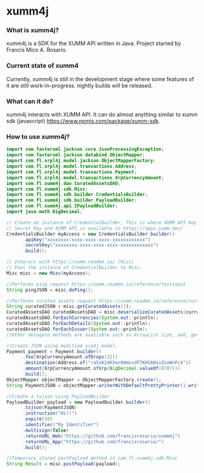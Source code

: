 xumm4j
=====

### What is xumm4j?
xumm4j is a SDK for the XUMM API written in Java. Project started by Francis Mico A. Rosario.

### Current state of xumm4
Currently, xumm4j is still in the development stage where some features of it are still work-in-progress. nightly builds will be released.

### What can it do?
xumm4j interacts with XUMM API. It can do almost anything similar to xumm sdk (javascript) https://www.npmjs.com/package/xumm-sdk.

### How to use xumm4j?
```java
import com.fasterxml.jackson.core.JsonProcessingException;
import com.fasterxml.jackson.databind.ObjectMapper;
import com.fl.xrpl4j.model.jackson.ObjectMapperFactory;
import com.fl.xrpl4j.model.transactions.Address;
import com.fl.xrpl4j.model.transactions.Payment;
import com.fl.xrpl4j.model.transactions.XrpCurrencyAmount;
import com.fl.xumm4j.dao.CuratedAssetsDAO;
import com.fl.xumm4j.sdk.Misc;
import com.fl.xumm4j.sdk.builder.CredentialsBuilder;
import com.fl.xumm4j.sdk.builder.PayloadBuilder;
import com.fl.xumm4j.api.IPayloadBuilder;
import java.math.BigDecimal;

// Create an instance of CredentialBuilder, This is where XUMM API Key and SecretKey are stored.
// Secret Key and XUMM API is available in https://apps.xumm.dev/
CredentialsBuilder myAccess = new CredentialsBuilder.builder()
      .apiKey("xxxxxxxx-xxxx-xxxx-xxxx-xxxxxxxxxxxx")
      .secretKey("xxxxxxxx-xxxx-xxxx-xxxx-xxxxxxxxxxxx")
      .build();

// Interact with https://xumm.readme.io/ (Misc)
// Pass the instance of CredentialBuilder to Misc.
Misc misc = new Misc(myAccess);

//Performs ping request https://xumm.readme.io/reference/testinput
String pingJSON = misc.doPing();

//Performs curated assets request https://xumm.readme.io/reference/curated-assets
String curatedJSON = misc.getCuratedAssets());
CuratedAssetsDAO curatedAssetsDAO = misc.deserializeCuratedAssets(curratedJSON);
curatedAssetsDAO.forEachCurrencies(System.out::println);
curatedAssetsDAO.forEachDetails(System.out::println);
curatedAssetsDAO.forEachIssuer(System.out::println);
//Other delegate methods are available such as ArrayList size, add, get.

//Create JSON using modified xrp4j model.
Payment payment = Payment.builder()
      .fee(XrpCurrencyAmount.ofDrops(12))
      .destination(Address.of("ra5nK24KXen9AHvsdFTKHSANinZseWnPcX"))
      .amount(XrpCurrencyAmount.ofXrp(BigDecimal.valueOf(8787)))
      .build();
ObjectMapper objectMapper = ObjectMapperFactory.create();
String PaymentJSON = objectMapper.writerWithDefaultPrettyPrinter().writeValueAsString(payment);

//Create a txjson using PayloadBuilder
PayloadBuilder payload = new PayloadBuilder.builder()
      .txjson(PaymentJSON)
      .instruction("Hi!!")
      .expire(50)
      .identifier("My Identifier")
      .multisign(false)
      .returnURL_Web("https://github.com/francisrosario/xumm4j")
      .returnURL_App("https://github.com/francisrosario/")
      .build();

//Temporary stored postPayload method in com.fl.xumm4j.sdk.Misc
String Result = misc.postPayload(payload);
```
